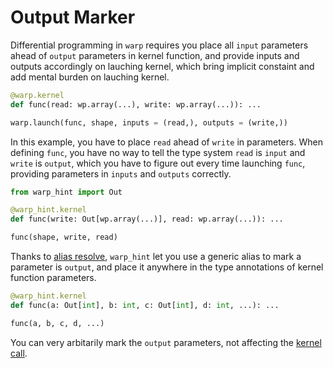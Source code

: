 # Output Marker

Differential programming in `warp` requires you place all `input` parameters ahead of `output` parameters in kernel function, and provide inputs and outputs accordingly on lauching kernel, which bring implicit constaint and add mental burden on lauching kernel.

```python
@warp.kernel
def func(read: wp.array(...), write: wp.array(...)): ...

warp.launch(func, shape, inputs = (read,), outputs = (write,))
```

In this example, you have to place `read` ahead of `write` in parameters. When defining `func`, you have no way to tell the type system `read` is `input` and `write` is `output`, which you have to figure out every time launching `func`, providing parameters in `inputs` and `outputs` correctly.

```python
from warp_hint import Out

@warp_hint.kernel
def func(write: Out[wp.array(...)], read: wp.array(...)): ...

func(shape, write, read)
```

Thanks to [alias resolve](./alias_resolve.md), `warp_hint` let you use a generic alias to mark a parameter is `output`, and place it anywhere in the type annotations of kernel function parameters.

```python
@warp_hint.kernel
def func(a: Out[int], b: int, c: Out[int], d: int, ...): ...

func(a, b, c, d, ...)

```

You can very arbitarily mark the `output` parameters, not affecting the [kernel call](./kernel_call.md).
